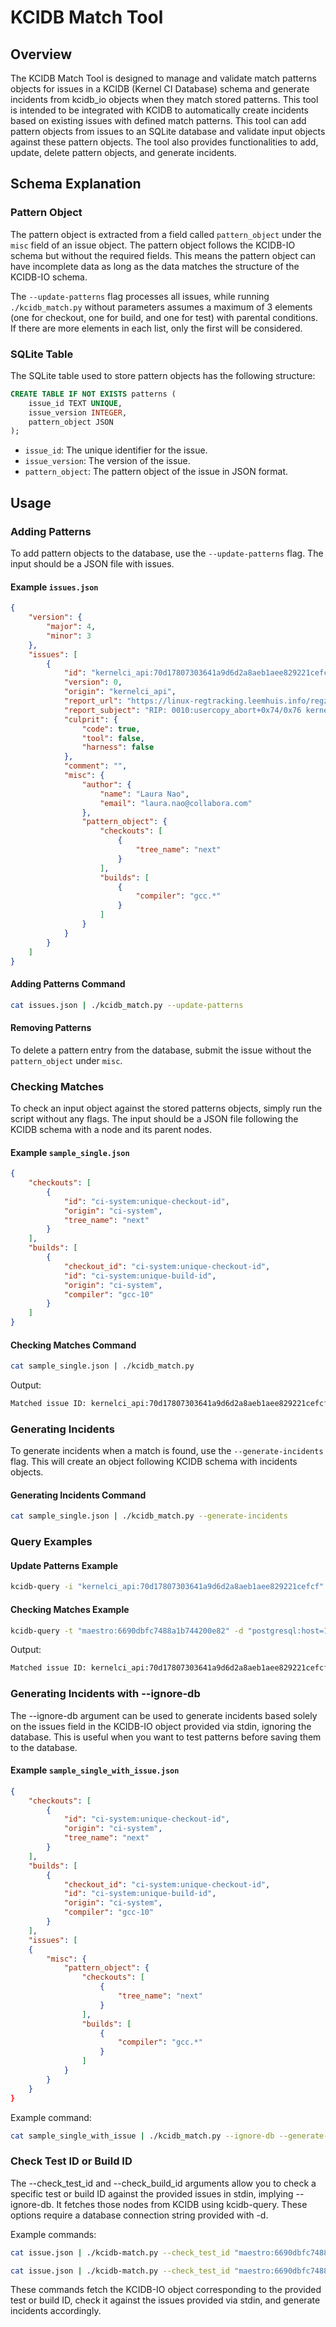 
# KCIDB Match Tool

## Overview

The KCIDB Match Tool is designed to manage and validate match patterns objects for issues in a KCIDB (Kernel CI Database) schema and generate incidents from kcidb_io objects when they match stored patterns.
This tool is intended to be integrated with KCIDB to automatically create incidents based on existing issues with defined match patterns.
This tool can add pattern objects from issues to an SQLite database and validate input objects against these pattern objects. The tool also provides functionalities to add, update, delete pattern objects, and generate incidents.

## Schema Explanation

### Pattern Object

The pattern object is extracted from a field called `pattern_object` under the `misc` field of an issue object.
The pattern object follows the KCIDB-IO schema but without the required fields. This means the pattern object can have incomplete data as long as the data matches the structure of the KCIDB-IO schema.

The `--update-patterns` flag processes all issues, while running `./kcidb_match.py` without parameters assumes a maximum of 3 elements (one for checkout, one for build, and one for test) with parental conditions. If there are more elements in each list, only the first will be considered.

### SQLite Table

The SQLite table used to store pattern objects has the following structure:

```sql
CREATE TABLE IF NOT EXISTS patterns (
    issue_id TEXT UNIQUE,
    issue_version INTEGER,
    pattern_object JSON
);
```

- `issue_id`: The unique identifier for the issue.
- `issue_version`: The version of the issue.
- `pattern_object`: The pattern object of the issue in JSON format.


## Usage

### Adding Patterns

To add pattern objects to the database, use the `--update-patterns` flag. The input should be a JSON file with issues.

#### Example `issues.json`

```json
{
    "version": {
        "major": 4,
        "minor": 3
    },
    "issues": [
        {
            "id": "kernelci_api:70d17807303641a9d6d2a8aeb1aee829221cefcf",
            "version": 0,
            "origin": "kernelci_api",
            "report_url": "https://linux-regtracking.leemhuis.info/regzbot/regression/lore/20240607151439.175035-1-laura.nao@collabora.com/",
            "report_subject": "RIP: 0010:usercopy_abort+0x74/0x76 kernel panic",
            "culprit": {
                "code": true,
                "tool": false,
                "harness": false
            },
            "comment": "",
            "misc": {
                "author": {
                    "name": "Laura Nao",
                    "email": "laura.nao@collabora.com"
                },
                "pattern_object": {
                    "checkouts": [
                        {
                            "tree_name": "next"
                        }
                    ],
                    "builds": [
                        {
                            "compiler": "gcc.*"
                        }
                    ]
                }
            }
        }
    ]
}
```

#### Adding Patterns Command

```sh
cat issues.json | ./kcidb_match.py --update-patterns
```

#### Removing Patterns

To delete a pattern entry from the database, submit the issue without the `pattern_object` under `misc`.

### Checking Matches

To check an input object against the stored patterns objects, simply run the script without any flags. The input should be a JSON file following the KCIDB schema with a node and its parent nodes.

#### Example `sample_single.json`

```json
{
    "checkouts": [
        {
            "id": "ci-system:unique-checkout-id",
            "origin": "ci-system",
            "tree_name": "next"
        }
    ],
    "builds": [
        {
            "checkout_id": "ci-system:unique-checkout-id",
            "id": "ci-system:unique-build-id",
            "origin": "ci-system",
            "compiler": "gcc-10"
        }
    ]
}
```

#### Checking Matches Command

```sh
cat sample_single.json | ./kcidb_match.py
```

Output:

```sh
Matched issue ID: kernelci_api:70d17807303641a9d6d2a8aeb1aee829221cefcf Version: 0
```

### Generating Incidents

To generate incidents when a match is found, use the `--generate-incidents` flag. This will create an object following KCIDB schema with incidents objects.

#### Generating Incidents Command

```sh
cat sample_single.json | ./kcidb_match.py --generate-incidents
```

### Query Examples

#### Update Patterns Example

```sh
kcidb-query -i "kernelci_api:70d17807303641a9d6d2a8aeb1aee829221cefcf" -d "postgresql:host=127.0.0.1 port=5432 sslmode=disable dbname=playground_kcidb user=helen.koike@collabora.com" | ./kcidb-match.py --update-patterns
```

#### Checking Matches Example

```sh
kcidb-query -t "maestro:6690dbfc7488a1b744200e82" -d "postgresql:host=127.0.0.1 port=5432 sslmode=disable dbname=playground_kcidb user=helen.koike@collabora.com" --parents | ./kcidb-match.py
```

Output:

```sh
Matched issue ID: kernelci_api:70d17807303641a9d6d2a8aeb1aee829221cefcf Version: 0
```

### Generating Incidents with --ignore-db

The --ignore-db argument can be used to generate incidents based solely on the issues field in the KCIDB-IO object provided via stdin, ignoring the database. This is useful when you want to test patterns before saving them to the database.


#### Example `sample_single_with_issue.json`

```json
{
    "checkouts": [
        {
            "id": "ci-system:unique-checkout-id",
            "origin": "ci-system",
            "tree_name": "next"
        }
    ],
    "builds": [
        {
            "checkout_id": "ci-system:unique-checkout-id",
            "id": "ci-system:unique-build-id",
            "origin": "ci-system",
            "compiler": "gcc-10"
        }
    ],
    "issues": [
    {
        "misc": {
            "pattern_object": {
                "checkouts": [
                    {
                        "tree_name": "next"
                    }
                ],
                "builds": [
                    {
                        "compiler": "gcc.*"
                    }
                ]
            }
        }
    }
}
```

Example command:

```sh
cat sample_single_with_issue | ./kcidb_match.py --ignore-db --generate-incidents
```
### Check Test ID or Build ID

The --check_test_id and --check_build_id arguments allow you to check a specific test or build ID against the provided issues in stdin, implying --ignore-db. It fetches those nodes from KCIDB using kcidb-query. These options require a database connection string provided with -d.

Example commands:

```sh
cat issue.json | ./kcidb-match.py --check_test_id "maestro:6690dbfc7488a1b744200e82" -d "postgresql:host=127.0.0.1 port=5432 sslmode=disable dbname=playground_kcidb user=helen.koike@collabora.com"
```

```sh
cat issue.json | ./kcidb-match.py --check_test_id "maestro:6690dbfc7488a1b744200e82" -d "postgresql:host=127.0.0.1 port=5432 sslmode=disable dbname=playground_kcidb user=helen.koike@collabora.com"
```

These commands fetch the KCIDB-IO object corresponding to the provided test or build ID, check it against the issues provided via stdin, and generate incidents accordingly.